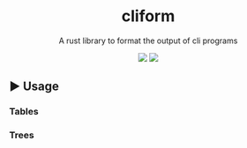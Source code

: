 <div align="center">

# cliform
A rust library to format the output of cli programs

![](https://img.shields.io/github/last-commit/loenard97/cliform?&style=for-the-badge&color=F74C00)
![](https://img.shields.io/github/repo-size/loenard97/cliform?&style=for-the-badge&color=F74C00)

</div>


## ▶️ Usage
### Tables

### Trees
